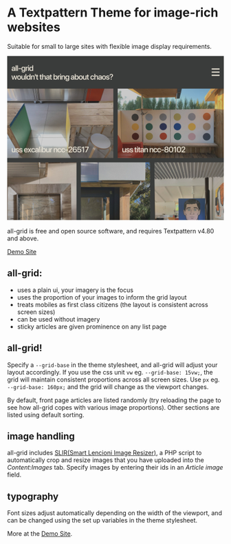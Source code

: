 # A Textpattern Theme for image-rich websites

Suitable for small to large sites with flexible image display requirements.


![all-grid screenshot](/styles/img/all-grid-theme.jpg)

all-grid is free and open source software, and requires Textpattern v4.80 and above.




[Demo Site](https://all-grid.all-sorts.biz)

## all-grid:

* uses a plain ui, your imagery is the focus
* uses the proportion of your images to inform the grid layout
* treats mobiles as first class citizens (the layout is consistent across screen sizes)
* can be used without imagery
* sticky articles are given prominence on any list page

## all-grid!

Specify a `--grid-base` in the theme stylesheet, and all-grid will adjust your layout accordingly. If you use the css unit `vw` eg. `--grid-base: 15vw;`, the grid will maintain consistent proportions across all screen sizes. Use `px` eg. `--grid-base: 160px;` and the grid will change as the viewport changes.  

By default, front page articles are listed randomly (try reloading the page to see how all-grid copes with various image proportions). Other sections are listed using default sorting.

## image handling

all-grid includes [SLIR(Smart Lencioni Image Resizer)](/slir/), a PHP script to automatically crop and resize images that you have uploaded into the _Content:Images_ tab. Specify images by entering their ids in an _Article image_ field.

## typography

Font sizes adjust automatically depending on the width of the viewport, and can be changed using the set up variables in the theme stylesheet. 

More at the [Demo Site](https://all-grid.all-sorts.biz).